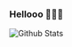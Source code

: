 ### Hellooo 👋👨‍💻

<img align="left" alt="Github Stats" src="https://github-readme-stats.vercel.app/api?username=sergiopantoja&show_icons=true&hide_border=true" />

<!--
**sergiopantoja/sergiopantoja** is a ✨ _special_ ✨ repository because its `README.md` (this file) appears on your GitHub profile.

Here are some ideas to get you started:

- 🔭 I’m currently working on ...
- 🌱 I’m currently learning ...
- 👯 I’m looking to collaborate on ...
- 🤔 I’m looking for help with ...
- 💬 Ask me about ...
- 📫 How to reach me: ...
- 😄 Pronouns: ...
- ⚡ Fun fact: ...
-->
